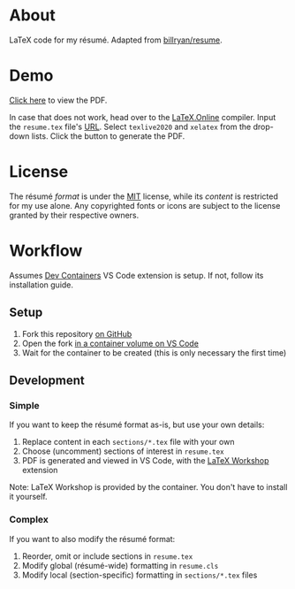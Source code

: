 # About

LaTeX code for my résumé. Adapted from [billryan/resume](https://github.com/billryan/resume).

# Demo

[Click here](https://tinyurl.com/oswinrodrigues) to view the PDF.

In case that does not work, head over to the [LaTeX.Online](https://latexonline.cc/) compiler. Input the `resume.tex` file's [URL](https://github.com/oswinrodrigues/resume/blob/master/resume.tex). Select `texlive2020` and `xelatex` from the drop-down lists. Click the button to generate the PDF.

# License

The résumé _format_ is under the [MIT](http://opensource.org/licenses/MIT) license, while its _content_ is restricted for my use alone. Any copyrighted fonts or icons are subject to the license granted by their respective owners.

# Workflow

Assumes [Dev Containers](https://marketplace.visualstudio.com/items?itemName=ms-vscode-remote.remote-containers) VS Code extension is setup. If not, follow its installation guide.

## Setup

1. Fork this repository [on GitHub](https://docs.github.com/en/pull-requests/collaborating-with-pull-requests/working-with-forks/fork-a-repo#forking-a-repository)
2. Open the fork [in a container volume on VS Code](https://code.visualstudio.com/docs/devcontainers/containers#_quick-start-open-a-git-repository-or-github-pr-in-an-isolated-container-volume)
3. Wait for the container to be created (this is only necessary the first time)

## Development

### Simple

If you want to keep the résumé format as-is, but use your own details:

1. Replace content in each `sections/*.tex` file with your own
2. Choose (uncomment) sections of interest in `resume.tex`
3. PDF is generated and viewed in VS Code, with the [LaTeX Workshop](https://marketplace.visualstudio.com/items?itemName=James-Yu.latex-workshop) extension

Note: LaTeX Workshop is provided by the container. You don't have to install it yourself.

### Complex

If you want to also modify the résumé format:

1. Reorder, omit or include sections in `resume.tex`
2. Modify global (résumé-wide) formatting in `resume.cls`
3. Modify local (section-specific) formatting in `sections/*.tex` files
